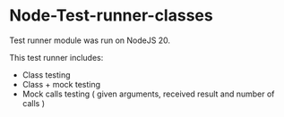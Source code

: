 # Node-Test-runner-classes

Test runner module was run on NodeJS 20.

This test runner includes:

- Class testing
- Class + mock testing
- Mock calls testing ( given arguments, received result and number of calls )
